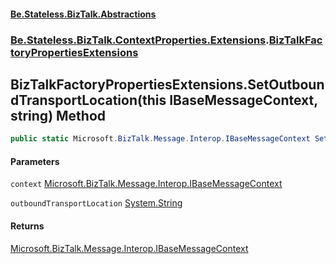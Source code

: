 #### [Be.Stateless.BizTalk.Abstractions](README.md 'README')
### [Be.Stateless.BizTalk.ContextProperties.Extensions](Be.Stateless.BizTalk.ContextProperties.Extensions.md 'Be.Stateless.BizTalk.ContextProperties.Extensions').[BizTalkFactoryPropertiesExtensions](BizTalkFactoryPropertiesExtensions.md 'Be.Stateless.BizTalk.ContextProperties.Extensions.BizTalkFactoryPropertiesExtensions')

## BizTalkFactoryPropertiesExtensions.SetOutboundTransportLocation(this IBaseMessageContext, string) Method

```csharp
public static Microsoft.BizTalk.Message.Interop.IBaseMessageContext SetOutboundTransportLocation(this Microsoft.BizTalk.Message.Interop.IBaseMessageContext context, string outboundTransportLocation);
```
#### Parameters

<a name='Be.Stateless.BizTalk.ContextProperties.Extensions.BizTalkFactoryPropertiesExtensions.SetOutboundTransportLocation(thisMicrosoft.BizTalk.Message.Interop.IBaseMessageContext,string).context'></a>

`context` [Microsoft.BizTalk.Message.Interop.IBaseMessageContext](https://docs.microsoft.com/en-us/dotnet/api/Microsoft.BizTalk.Message.Interop.IBaseMessageContext 'Microsoft.BizTalk.Message.Interop.IBaseMessageContext')

<a name='Be.Stateless.BizTalk.ContextProperties.Extensions.BizTalkFactoryPropertiesExtensions.SetOutboundTransportLocation(thisMicrosoft.BizTalk.Message.Interop.IBaseMessageContext,string).outboundTransportLocation'></a>

`outboundTransportLocation` [System.String](https://docs.microsoft.com/en-us/dotnet/api/System.String 'System.String')

#### Returns
[Microsoft.BizTalk.Message.Interop.IBaseMessageContext](https://docs.microsoft.com/en-us/dotnet/api/Microsoft.BizTalk.Message.Interop.IBaseMessageContext 'Microsoft.BizTalk.Message.Interop.IBaseMessageContext')